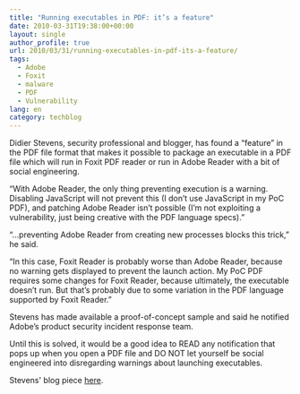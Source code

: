 ```yaml
---
title: "Running executables in PDF: it’s a feature"
date: 2010-03-31T19:38:00+00:00
layout: single
author_profile: true
url: 2010/03/31/running-executables-in-pdf-its-a-feature/
tags:
  - Adobe
  - Foxit
  - malware
  - PDF
  - Vulnerability
lang: en
category: techblog
---
```

Didier Stevens, security professional and blogger, has found a “feature” in the PDF file format that makes it possible to package an executable in a PDF file which will run in Foxit PDF reader or run in Adobe Reader with a bit of social engineering.

“With Adobe Reader, the only thing preventing execution is a warning. Disabling JavaScript will not prevent this (I don’t use JavaScript in my PoC PDF), and patching Adobe Reader isn’t possible (I’m not exploiting a vulnerability, just being creative with the PDF language specs).”

“…preventing Adobe Reader from creating new processes blocks this trick,” he said.

“In this case, Foxit Reader is probably worse than Adobe Reader, because no warning gets displayed to prevent the launch action. My PoC PDF requires some changes for Foxit Reader, because ultimately, the executable doesn’t run. But that’s probably due to some variation in the PDF language supported by Foxit Reader.”

Stevens has made available a proof-of-concept sample and said he notified Adobe’s product security incident response team.

Until this is solved, it would be a good idea to READ any notification that pops up when you open a PDF file and DO NOT let yourself be social engineered into disregarding warnings about launching executables.

Stevens' blog piece [here](http://blog.didierstevens.com/2010/03/29/escape-from-pdf/).